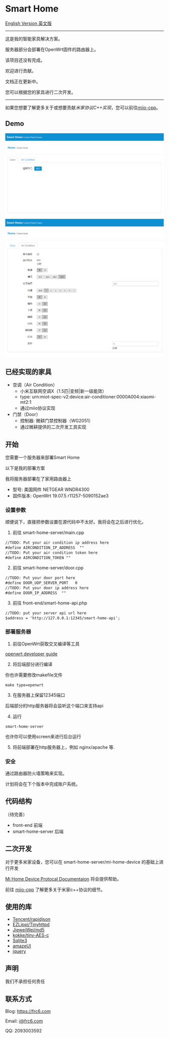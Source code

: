 # Smart Home

[English Version 英文版](https://github.com/frc123/smart-home/blob/master/README.md)

***

这是我的智能家具解决方案。

服务器部分会部署在OpenWrt固件的路由器上。

该项目还没有完成。

欢迎进行贡献。

文档正在更新中。

您可以根据您的家具进行二次开发。

***

如果您想要了解更多关于或想要贡献*米家协议C++实现*，您可以前往[miio-cpp](https://github.com/frc123/miio-cpp)。

## Demo

![front-end-door-img](https://github.com/frc123/smart-home/blob/master/demo-img/door.png)
![front-end-aircondition-img](https://github.com/frc123/smart-home/blob/master/demo-img/air-condition.png)

## 已经实现的家具

- 空调（Air Condition）
	- 小米互联网空调X（1.5匹|变频|新一级能效）
	- type: urn:miot-spec-v2:device:air-conditioner:0000A004:xiaomi-mt2:1
	- 通过miio协议实现
- 门禁（Door）
	- 控制器: 微耕门禁控制器（WG2051）
	- 通过微耕提供的二次开发工具实现

## 开始

您需要一个服务器来部署Smart Home

以下是我的部署方案

我将服务器部署在了家用路由器上

- 型号: 美国网件 NETGEAR WNDR4300
- 固件版本: OpenWrt 19.07.5 r11257-5090152ae3

### 设置参数

顺便说下，直接把参数设置在源代码中不太好。我将会在之后进行优化。

1. 前往 smart-home-server/main.cpp
```
//TODO: Put your air condition ip address here
#define AIRCONDITION_IP_ADDRESS  ""
//TODO: Put your air condition token here
#define AIRCONDITION_TOKEN ""
```

2. 前往 smart-home-server/door.cpp
```
//TODO: Put your door port here
#define DOOR_UDP_SERVER_PORT   0
//TODO: Put your door ip address here
#define DOOR_IP_ADDRESS  ""
```

3. 前往 front-end/smart-home-api.php
```
//TODO: put your server api url here
$address = 'http://127.0.0.1:12345/smart-home-api';
```

### 部署服务器

1. 前往OpenWrt获取交叉编译等工具

[openwrt developer guide](https://openwrt.org/docs/guide-developer/start)

2. 将后端部分进行编译

你也许需要修改makefile文件
```
make type=openwrt
```

3. 在服务器上保留12345端口

后端部分的http服务器将会监听这个端口来支持api

4. 运行
```
smart-home-server
```
也许你可以使用screen来进行后台运行

5. 将前端部署在http服务器上，例如 nginx/apache 等.

### 安全

通过路由器防火墙策略来实现。

计划将会在下个版本中完成账户系统。

## 代码结构

（待完善）

- front-end
	前端
- smart-home-server
	后端

## 二次开发

对于更多米家设备，您可以在 smart-home-server/mi-home-device 的基础上进行开发

[Mi Home Device Protocal Documentaion](https://iot.mi.com/new/doc/design/spec/overall) 将会提供帮助。

前往 [miio-cpp](https://github.com/frc123/miio-cpp) 了解更多关于米家c++协议的细节。

## 使用的库

- [Tencent/rapidjson](https://github.com/Tencent/rapidjson)
- [EZLippi/Tinyhttpd](https://github.com/EZLippi/Tinyhttpd)
- [JieweiWei/md5](https://github.com/JieweiWei/md5)
- [kokke/tiny-AES-c](https://github.com/kokke/tiny-AES-c)
- [Sqlite3](https://www.sqlite.org/)
- [amazeUI](https://amazeui.shopxo.net/)
- [jquery](https://jquery.com/)

## 声明

我们不承担任何责任

## 联系方式

Blog: https://frc6.com

Email: i@frc6.com

QQ: 2093003592

